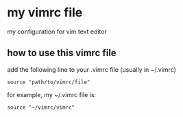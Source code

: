 # my vimrc file
my configuration for vim text editor

## how to use this vimrc file
add the following line to your .vimrc file (usually in ~/.vimrc)

```
source "path/to/vimrc/file"
```

for example, my ~/.vimrc file is:
```
source "~/vimrc/vimrc"
```
